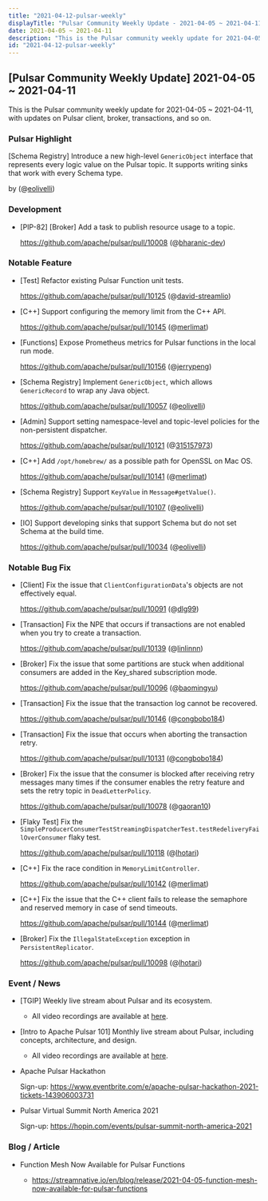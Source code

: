 ```yaml
---
title: "2021-04-12-pulsar-weekly"
displayTitle: "Pulsar Community Weekly Update - 2021-04-05 ~ 2021-04-11"
date: 2021-04-05 ~ 2021-04-11
description: "This is the Pulsar community weekly update for 2021-04-05 ~ 2021-04-11, with updates on Pulsar client, broker, transactions, and so on."
id: "2021-04-12-pulsar-weekly"
---
```


## [Pulsar Community Weekly Update] 2021-04-05 ~ 2021-04-11

This is the Pulsar community weekly update for 2021-04-05 ~ 2021-04-11, with updates on Pulsar client, broker, transactions, and so on.

### Pulsar Highlight

[Schema Registry] Introduce a new high-level `GenericObject` interface that represents every logic value on the Pulsar topic. It supports writing sinks that work with every Schema type.

by (@[eolivelli](https://github.com/eolivelli))

### Development

- [PIP-82] [Broker] Add a task to publish resource usage to a topic.

    https://github.com/apache/pulsar/pull/10008 (@[bharanic-dev](https://github.com/bharanic-dev))

### Notable Feature

- [Test] Refactor existing Pulsar Function unit tests.

    https://github.com/apache/pulsar/pull/10125 (@[david-streamlio](https://github.com/david-streamlio))

- [C++] Support configuring the memory limit from the C++ API.

    https://github.com/apache/pulsar/pull/10145 (@[merlimat](https://github.com/merlimat))

- [Functions] Expose Prometheus metrics for Pulsar functions in the local run mode.

    https://github.com/apache/pulsar/pull/10156 (@[jerrypeng](https://github.com/jerrypeng))

- [Schema Registry] Implement `GenericObject`, which allows `GenericRecord` to wrap any Java object.

    https://github.com/apache/pulsar/pull/10057 (@[eolivelli](https://github.com/eolivelli))

- [Admin] Support setting namespace-level and topic-level policies for the non-persistent dispatcher.

    https://github.com/apache/pulsar/pull/10121 (@[315157973](https://github.com/315157973))

- [C++] Add `/opt/homebrew/` as a possible path for OpenSSL on Mac OS.

    https://github.com/apache/pulsar/pull/10141 (@[merlimat](https://github.com/merlimat))

- [Schema Registry] Support `KeyValue` in `Message#getValue()`.

    https://github.com/apache/pulsar/pull/10107 (@[eolivelli](https://github.com/eolivelli))

- [IO] Support developing sinks that support Schema but do not set Schema at the build time.

    https://github.com/apache/pulsar/pull/10034 (@[eolivelli](https://github.com/eolivelli))

### Notable Bug Fix

- [Client] Fix the issue that `ClientConfigurationData`'s objects are not effectively equal.

    https://github.com/apache/pulsar/pull/10091 (@[dlg99](https://github.com/dlg99))

- [Transaction] Fix the NPE that occurs if transactions are not enabled when you try to create a transaction.

    https://github.com/apache/pulsar/pull/10139 (@[linlinnn](https://github.com/linlinnn))

- [Broker] Fix the issue that some partitions are stuck when additional consumers are added in the Key_shared subscription mode.

    https://github.com/apache/pulsar/pull/10096 (@[baomingyu](https://github.com/baomingyu))

- [Transaction] Fix the issue that the transaction log cannot be recovered.

    https://github.com/apache/pulsar/pull/10146 (@[congbobo184](https://github.com/congbobo184))

- [Transaction] Fix the issue that occurs when aborting the transaction retry.

    https://github.com/apache/pulsar/pull/10131 (@[congbobo184](https://github.com/congbobo184))

- [Broker] Fix the issue that the consumer is blocked after receiving retry messages many times if the consumer enables the retry feature and sets the retry topic in `DeadLetterPolicy`.

    https://github.com/apache/pulsar/pull/10078 (@[gaoran10](https://github.com/gaoran10))

- [Flaky Test] Fix the `SimpleProducerConsumerTestStreamingDispatcherTest.testRedeliveryFailOverConsumer` flaky test.

    https://github.com/apache/pulsar/pull/10118 (@[lhotari](https://github.com/lhotari))

- [C++] Fix the race condition in `MemoryLimitController`.

    https://github.com/apache/pulsar/pull/10142 (@[merlimat](https://github.com/merlimat))

- [C++] Fix the issue that the C++ client fails to release the semaphore and reserved memory in case of send timeouts.

    https://github.com/apache/pulsar/pull/10144 (@[merlimat](https://github.com/merlimat))

- [Broker] Fix the `IllegalStateException` exception in `PersistentReplicator`.

    https://github.com/apache/pulsar/pull/10098 (@[lhotari](https://github.com/lhotari))

### Event / News

- [TGIP] Weekly live stream about Pulsar and its ecosystem.

  - All video recordings are available at [here](https://streamnative.io/resource#tgip).

- [Intro to Apache Pulsar 101] Monthly live stream about Pulsar, including concepts, architecture, and design.

    - All video recordings are available at [here](https://streamnative.io/en/resource#intro-to-apache-pulsar-101).

- Apache Pulsar Hackathon

    Sign-up: https://www.eventbrite.com/e/apache-pulsar-hackathon-2021-tickets-143906003731

- Pulsar Virtual Summit North America 2021

    Sign-up: https://hopin.com/events/pulsar-summit-north-america-2021

### Blog / Article

- Function Mesh Now Available for Pulsar Functions

    - https://streamnative.io/en/blog/release/2021-04-05-function-mesh-now-available-for-pulsar-functions
